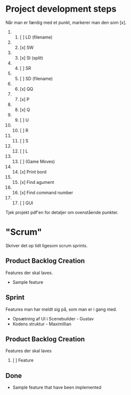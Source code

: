 # Project development steps
Når man er færdig med et punkt, markerer man den som [x].
1. 1. [ ] LD (filename)
2. 2. [x] SW
3. 3. [x] SI (split)
4. 4. [ ] SR
5. 5. [ ] SD (filename)
6. 6. [x] QQ
7. 7. [x] P
8. 8. [x] Q
9. 9. [ ] U
10. 10. [ ] R
11. 11. [ ] S
12. 12. [ ] L
13. 13. [ ] (Game Moves)
14. 14. [x] Print bord
15. 15. [x] Find agument
16. 16. [x] Find command number
17. 17. [ ] GUI

Tjek projekt pdf'en for detaljer om ovenstående punkter.

# "Scrum"
Skriver det op lidt ligesom scrum sprints.

## Product Backlog Creation
Features der skal laves.
* Sample feature

## Sprint
Features man har meldt sig på, som man er i gang med.
* Opsætning af UI i Scenebuilder - Gustav
* Kodens struktur - Maximillian

## Product Backlog Creation
Features der skal laves
1. [ ] Feature

## Done
* Sample feature that have been implemented
